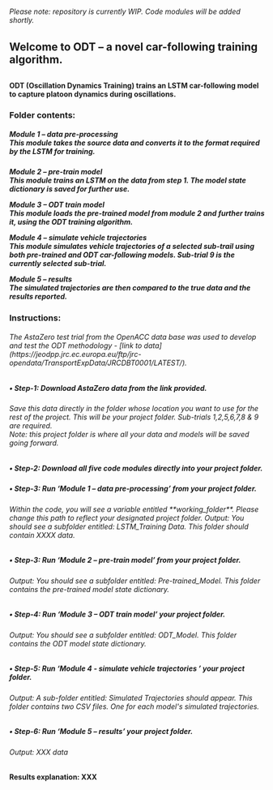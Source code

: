 <h6>Please note: repository is currently WIP. Code modules will be added shortly.
<h2>Welcome to ODT – a novel car-following training algorithm.<h2>
<h4>ODT (Oscillation Dynamics Training) trains an LSTM car-following model to capture platoon dynamics during oscillations.

<h3>Folder contents:

<h5>Module 1 – data pre-processing<br />
This module takes the source data and converts it to the format required by the LSTM for training.<h5>

Module 2 – pre-train model<br />
This module trains an LSTM on the data from step 1. The model state dictionary is saved for 	further use.

Module 3 – ODT train model<br />
This module loads the pre-trained model from module 2 and further trains it, using the ODT training algorithm. 

Module 4 – simulate vehicle trajectories<br />
This module simulates vehicle trajectories of a selected sub-trail using both pre-trained and ODT car-following models. Sub-trial 9 is the currently selected sub-trial.

Module 5 – results<br />
The simulated trajectories are then compared to the true data and the results reported.

<h3>Instructions:

<h6>The AstaZero test trial from the OpenACC data base was used to develop and test the ODT methodology - [link to data](https://jeodpp.jrc.ec.europa.eu/ftp/jrc-opendata/TransportExpData/JRCDBT0001/LATEST/).<br />

<h5>•	Step-1: Download AstaZero data from the link provided. 
<h6>Save this data directly in the folder whose location you want to use for the rest of the project. 
This will be your project folder. Sub-trials 1,2,5,6,7,8 & 9 are required. 
<br />Note: this project folder is where all your data and models will be saved going forward. 

<h5>•	Step-2: Download all five code modules directly into your project folder.

<h5>•	Step-3: Run ‘Module 1 – data pre-processing’ from your project folder.
<h6>Within the code, you will see a variable entitled **working_folder**. Please change this path to reflect your designated project folder.
Output: You should see a subfolder entitled: LSTM_Training Data. This folder should contain XXXX data.

<h5>•	Step-3: Run ‘Module 2 – pre-train model’ from your project folder. 
<h6>Output: You should see a subfolder entitled: Pre-trained_Model. This folder contains the pre-trained model state dictionary.

<h5>•	Step-4: Run ‘Module 3 – ODT train model’ your project folder.
<h6>Output: You should see a subfolder entitled: ODT_Model. This folder contains the ODT model state dictionary.

<h5>•	Step-5: Run ‘Module 4 - simulate vehicle trajectories ’ your project folder.
<h6>Output: A sub-folder entitled: Simulated Trajectories should appear. This folder contains two CSV files. One for each model's simulated trajectories.

<h5>•	Step-6: Run ‘Module 5 – results’ your project folder.
<h6>Output: XXX data

<h4>Results explanation:
XXX
